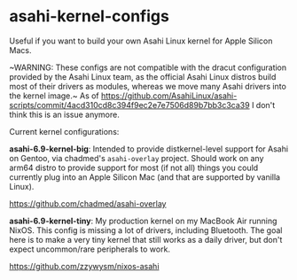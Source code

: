 # asahi-kernel-configs

Useful if you want to build your own Asahi Linux kernel for Apple Silicon Macs.

~WARNING: These configs are not compatible with the dracut configuration provided by the Asahi Linux team, as the official Asahi Linux distros build most of their drivers as modules, whereas we move many Asahi drivers into the kernel image.~  As of https://github.com/AsahiLinux/asahi-scripts/commit/4acd310cd8c394f9ec2e7e7506d89b7bb3c3ca39 I don't think this is an issue anymore.

Current kernel configurations:

**asahi-6.9-kernel-big**: Intended to provide distkernel-level support for Asahi on Gentoo, via chadmed's `asahi-overlay` project.  Should work on any arm64 distro to provide support for most (if not all) things you could currently plug into an Apple Silicon Mac (and that are supported by vanilla Linux).

https://github.com/chadmed/asahi-overlay

**asahi-6.9-kernel-tiny**: My production kernel on my MacBook Air running NixOS. This config is missing a lot of drivers, including Bluetooth.  The goal here is to make a very tiny kernel that still works as a daily driver, but don't expect uncommon/rare peripherals to work.

https://github.com/zzywysm/nixos-asahi
